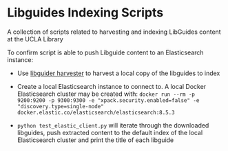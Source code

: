 # Libguides Indexing Scripts

A collection of scripts related to harvesting and indexing LibGuides content at the UCLA Library

To confirm script is able to push Libguide content to an Elasticsearch instance:

- Use [libguider harvester](https://github.com/tulibraries/libguider) to harvest a local copy of the libguides to index

- Create a local Elasticsearch instance to connect to. A local Docker Elasticsearch cluster may be created with:
`docker run --rm -p 9200:9200 -p 9300:9300 -e "xpack.security.enabled=false" -e "discovery.type=single-node" docker.elastic.co/elasticsearch/elasticsearch:8.5.3`

- `python test_elastic_client.py` will iterate through the downloaded libguides, push extracted content to the default index of the local Elasticsearch cluster and print the title of each libguide
